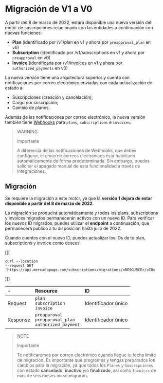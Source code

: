# Migración de V1 a V0

A partir del 8 de marzo de 2022, estará disponible una nueva versión del motor de suscripciones relacionado con las entidades a continuación con nuevas funciones.

* **Plan** (identificado por /v1/plan en v1 y ahora por `preapproval_plan` en v0)
* **Subscription** (identificado por /v1/subscriptions en v1 y ahora por `preapproval` en v0)
* **Invoice** (identificada por /v1/invoices en v1 y ahora por `authorized_payments` en v0)

La nueva versión tiene una arquitectura superior y cuenta con notificaciones por correo electrónico enviadas con cada actualización de estado a:

* Suscripciones (creación y cancelación);
* Cargo por suscripción;
* Cambio de planes.

Además de las notificaciones por correo electrónico, la nueva versión también tiene [Webhooks](https://www.mercadopago[FAKER][URL][DOMAIN]/developers/es/guides/notifications/webhooks/webhooks) para `plans`, `subscriptions` e `invoices`.

> WARNING
>
> Importante
>
> A diferencia de las notificaciones de Webhooks, que debes configurar, el envío de correos electrónicos está habilitado automáticamente de forma predeterminada. Sin embargo, puedes solicitar el apagado manual de esta funcionalidad a través de Integraciones.

## Migración

Se requiere la migración a este motor, ya que la **versión 1 dejará de estar disponible a partir del 8 de marzo de 2022**.

La migración se producirá automáticamente y todos los plans, subscriptions y invoices migrados permanecerán activos con un nuevo ID. Para verificar los nuevos ID migrados, puedes utilizar el **endpoint** a continuación, que permanecerá público a tu disposición hasta julio de 2022.

Cuando cuentes con el nuevo ID, puedes actualizar los IDs de tu plan, subscriptions y invoice como desees.

[[[
```curl
curl --location 
--request GET 'https://api.mercadopago.com/subscriptions/migrations/<RESOURCE>/<ID>
```
]]]

| - | Resource | ID |
| :--- | :--- | :--- |
| Request | `plan` <br/> `subscription` <br/> `invoice` | Identificador único |
| Response | `preapproval` <br/>`preapproval_plan` <br/> `authorized_payment`| Identificador único |

> NOTE
>
> Importante
>
> Te notificaremos por correo electrónico cuando llegue tu fecha límite de migración. Es importante que programes y tengas preparados los cambios para la migración, ya que todos los `Planes` y `Suscripciones` con estado **cancelado**, **inactivo** y/o **finalizado**, así como `Invoices` de más de seis meses no se migrarán.